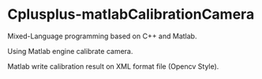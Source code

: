 # Cplusplus-matlabCalibrationCamera

Mixed-Language programming based on C++ and Matlab.

Using Matlab engine calibrate camera.

Matlab write calibration result on XML format file (Opencv Style).

